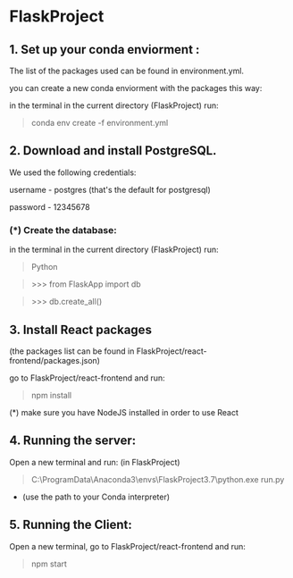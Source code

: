 # FlaskProject


## 1. Set up your conda enviorment :
The list of the packages used can be found in environment.yml.

you can create a new conda enviorment with the packages this way:

in the terminal in the current directory (FlaskProject) run:
> conda env create -f environment.yml

## 2. Download and install PostgreSQL. 
We used the following credentials:

username - postgres (that's the default for postgresql)

password - 12345678

### (*) Create the database: 
in the terminal in the current directory (FlaskProject) run:

> Python

> \>>> from FlaskApp import db

> \>>> db.create_all()

## 3. Install React packages 
(the packages list can be found in FlaskProject/react-frontend/packages.json)

go to FlaskProject/react-frontend and run:
> npm install

(*) make sure you have NodeJS installed in order to use React

## 4. Running the server:
Open a new terminal and run: (in FlaskProject)
> C:\ProgramData\Anaconda3\envs\FlaskProject3.7\python.exe run.py

* (use the path to your Conda interpreter)

## 5. Running the Client:
Open a new terminal, go to FlaskProject/react-frontend and run:
> npm start

